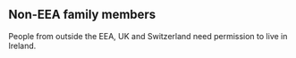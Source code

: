 ##  Non-EEA family members

People from outside the EEA, UK and Switzerland need permission to live in
Ireland.
